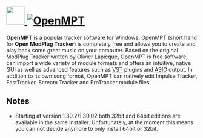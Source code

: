 # [<img src="https://cdn.jsdelivr.net/gh/AdmiringWorm/chocolatey-packages@907f94922206eee2f76ffb6c7aadbdf292db0def/automatic/openmpt/icons/48x48.png" height="48" width="48" /> ![OpenMPT](https://img.shields.io/chocolatey/v/openmpt.svg?label=OpenMPT&style=for-the-badge)](https://community.chocolatey.org/packages/openmpt)

**OpenMPT** is a popular [tracker](https://en.wikipedia.org/wiki/Tracker_%28music_software%29) software for Windows. OpenMPT (short hand for **Open ModPlug Tracker**) is completely free and allows you to create and play back some great music on your computer. Based on the original ModPlug Tracker written by Olivier Lapicque, OpenMPT is free software, can import a wide variety of module formats and offers an intuitive, native GUI as well as advanced features such as [VST][vst] plugins and [ASIO][asio] output. In addition to its own song format, OpenMPT can natively edit Impulse Tracker, FastTracker, Scream Tracker and ProTracker module files

## Notes

- Starting at version 1.30.2/1.30.02 both 32bit and 64bit editions are available in the same installer.
  Unfortunately, at the moment this means you can not decide anymore to only install 64bit or 32bit.

[asio]: https://en.wikipedia.org/wiki/Audio_Stream_Input/Output
[vst]: https://en.wikipedia.org/wiki/Virtual_Studio_Technology
